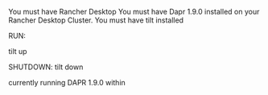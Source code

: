 You must have Rancher Desktop
You must have Dapr 1.9.0 installed on your Rancher Desktop Cluster.
You must have tilt installed

RUN: 

tilt up

SHUTDOWN:
tilt down


currently running DAPR 1.9.0 within
